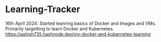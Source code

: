 # Learning-Tracker
16th April 2024:  Started leanring basics of Docker and Images and VMs. Primarily targetting to learn Docker and Kubernetes.
https://ashish735.hashnode.dev/my-docker-and-kubernetes-learning
